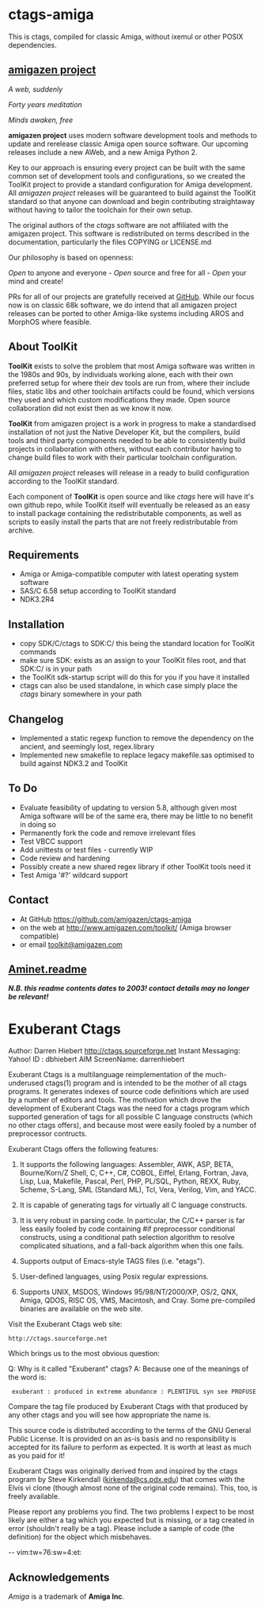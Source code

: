 # ctags-amiga

This is ctags, compiled for classic Amiga, without ixemul or other POSIX dependencies.

## [amigazen project](http://www.amigazen.com)

*A web, suddenly*

*Forty years meditation*

*Minds awaken, free*

**amigazen project** uses modern software development tools and methods to update and rerelease classic Amiga open source software. Our upcoming releases include a new AWeb, and a new Amiga Python 2.

Key to our approach is ensuring every project can be built with the same common set of development tools and configurations, so we created the ToolKit project to provide a standard configuration for Amiga development. All *amigazen project* releases will be guaranteed to build against the ToolKit standard so that anyone can download and begin contributing straightaway without having to tailor the toolchain for their own setup.

The original authors of the *ctags* software are not affiliated with the amigazen project. This software is redistributed on terms described in the documentation, particularly the files COPYING or LICENSE.md

Our philosophy is based on openness:

*Open* to anyone and everyone	- *Open* source and free for all	- *Open* your mind and create!

PRs for all of our projects are gratefully received at [GitHub](https://github.com/amigazen/). While our focus now is on classic 68k software, we do intend that all amigazen project releases can be ported to other Amiga-like systems including AROS and MorphOS where feasible.

## About ToolKit

**ToolKit** exists to solve the problem that most Amiga software was written in the 1980s and 90s, by individuals working alone, each with their own preferred setup for where their dev tools are run from, where their include files, static libs and other toolchain artifacts could be found, which versions they used and which custom modifications they made. Open source collaboration did not exist then as we know it now. 

**ToolKit** from amigazen project is a work in progress to make a standardised installation of not just the Native Developer Kit, but the compilers, build tools and third party components needed to be able to consistently build projects in collaboration with others, without each contributor having to change build files to work with their particular toolchain configuration. 

All *amigazen project* releases will release in a ready to build configuration according to the ToolKit standard.

Each component of **ToolKit** is open source and like *ctags* here will have it's own github repo, while ToolKit itself will eventually be released as an easy to install package containing the redistributable components, as well as scripts to easily install the parts that are not freely redistributable from archive.

## Requirements

- Amiga or Amiga-compatible computer with latest operating system software
- SAS/C 6.58 setup according to ToolKit standard
- NDK3.2R4

## Installation

- copy SDK/C/ctags to SDK:C/ this being the standard location for ToolKit commands
- make sure SDK: exists as an assign to your ToolKit files root, and that SDK:C/ is in your path
- the ToolKit sdk-startup script will do this for you if you have it installed
- ctags can also be used standalone, in which case simply place the *ctags* binary somewhere in your path

## Changelog

- Implemented a static regexp function to remove the dependency on the ancient, and seemingly lost, regex.library
- Implemented new smakefile to replace legacy makefile.sas optimised to build against NDK3.2 and ToolKit

## To Do

- Evaluate feasibility of updating to version 5.8, although given most Amiga software will be of the same era, there may be little to no benefit in doing so
- Permanently fork the code and remove irrelevant files
- Test VBCC support
- Add unittests or test files - currently WIP
- Code review and hardening
- Possibly create a new shared regex library if other ToolKit tools need it
- Test Amiga '#?' wildcard support 

## Contact 

- At GitHub https://github.com/amigazen/ctags-amiga
- on the web at http://www.amigazen.com/toolkit/ (Amiga browser compatible)
- or email toolkit@amigazen.com

## [Aminet.readme](https://www.aminet.net/package/dev/c/ctags)

***N.B. this readme contents dates to 2003! contact details may no longer be relevant!***

Exuberant Ctags
===============
Author: Darren Hiebert <dhiebert at users.sourceforge.net>
        http://ctags.sourceforge.net
        Instant Messaging:
          Yahoo! ID     : dbhiebert
          AIM ScreenName: darrenhiebert

Exuberant Ctags is a multilanguage reimplementation of the much-underused
ctags(1) program and is intended to be the mother of all ctags programs. It
generates indexes of source code definitions which are used by a number of
editors and tools. The motivation which drove the development of Exuberant
Ctags was the need for a ctags program which supported generation of tags
for all possible C language constructs (which no other ctags offers), and
because most were easily fooled by a number of preprocessor contructs.


Exuberant Ctags offers the following features:

1.  It supports the following languages: Assembler, AWK, ASP, BETA,
    Bourne/Korn/Z Shell, C, C++, C#, COBOL, Eiffel, Erlang, Fortran, Java, Lisp,
    Lua, Makefile, Pascal, Perl, PHP, PL/SQL, Python, REXX, Ruby, Scheme,
    S-Lang, SML (Standard ML), Tcl, Vera, Verilog, Vim, and YACC.

2.  It is capable of generating tags for virtually all C language constructs.

3.  It is very robust in parsing code. In particular, the C/C++ parser is
    far less easily fooled by code containing #if preprocessor conditional
    constructs, using a conditional path selection algorithm to resolve
    complicated situations, and a fall-back algorithm when this one fails.

4.  Supports output of Emacs-style TAGS files (i.e. "etags").

5.  User-defined languages, using Posix regular expressions.

6.  Supports UNIX, MSDOS, Windows 95/98/NT/2000/XP, OS/2, QNX, Amiga, QDOS,
    RISC OS, VMS, Macintosh, and Cray. Some pre-compiled binaries are
    available on the web site.


Visit the Exuberant Ctags web site:

    http://ctags.sourceforge.net


Which brings us to the most obvious question:

  Q: Why is it called "Exuberant" ctags?
  A: Because one of the meanings of the word is:

     exuberant : produced in extreme abundance : PLENTIFUL syn see PROFUSE

Compare the tag file produced by Exuberant Ctags with that produced by any
other ctags and you will see how appropriate the name is.


This source code is distributed according to the terms of the GNU General
Public License. It is provided on an as-is basis and no responsibility is
accepted for its failure to perform as expected. It is worth at least as
much as you paid for it!

Exuberant Ctags was originally derived from and inspired by the ctags
program by Steve Kirkendall (kirkenda@cs.pdx.edu) that comes with the Elvis
vi clone (though almost none of the original code remains). This, too, is
freely available.

Please report any problems you find. The two problems I expect to be most
likely are either a tag which you expected but is missing, or a tag created
in error (shouldn't really be a tag). Please include a sample of code (the
definition) for the object which misbehaves.

--
vim:tw=76:sw=4:et:

## Acknowledgements

*Amiga* is a trademark of **Amiga Inc**. 
